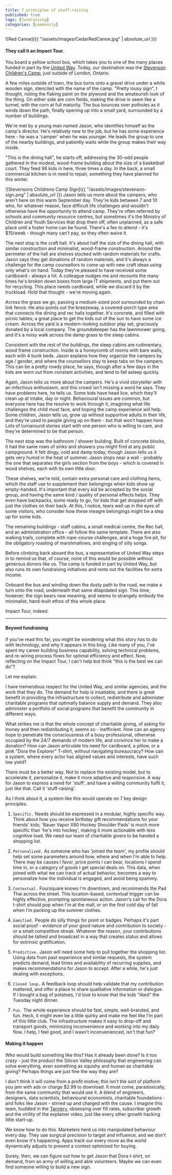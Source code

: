 ```yaml
---
title: 7 principles of stuff-raising
published: true
tags: [fundraising]
categories: [community]
---
```


![Red Canoe]({{ "/assets/images/CedarRedCanoe.jpg" | absolute_url }})
#### They call it an Impact Tour.

You board a yellow school bus, which takes you to one of the many places
funded in part by the [United Way](http://www.unitedway.ca/). Today, our
destination was the [Stevenson Children's
Camp](http://www.stevensonchildrenscamp.ca/), just outside of London,
Ontario.

A few miles outside of town, the bus turns onto a gravel drive under a
white wooden sign, stenciled with the name of the camp. "Pretty lousy
sign", I thought, noting the flaking paint on the plywood and the
amateurish look of the thing. On either side are corn fields, making the
drive in seem like a tunnel, with the corn at full maturity. The bus
bounces over potholes as it winds down the path, finally opening up into
a small yard, surrounded by a number of buildings.

We're met by a young man named Jason, who identifies himself as the
camp's director. He's relatively new to the job, but he has some
experience here - he was a 'camper' when he was younger. He leads the
group to one of the nearby buildings, and patiently waits while the
group makes their way inside.

"This is the dining hall", he starts off, addressing the 30-odd people
gathered in the modest, wood-frame building about the size of a
basketball court. They feed 96 kids in here, three times a day. In the
back, a small commercial kitchen is in need to repair, something they
have planned for this winter.

![Stevensons Childrens Camp Sign]({{ "/assets/images/stevenson-sign.png" | absolute_url }})
Jason tells us more about the campers, who aren't here on this warm
September day. They're kids between 7 and 10 who, for whatever reason,
face difficult life challenges and wouldn't otherwise have the
opportunity to attend camp. They're often referred by schools and
community resource centres, but sometimes it's the Ministry of Children
and Youth Services that drop them off, often unplanned, as a safe place
until a foster home can be found. There's a fee to attend - it's
\$15/week - though many can't pay, so they often waive it.

The next stop is the craft hall. It's about half the size of the dining
hall, with similar construction and minimalist, wood-frame construction.
Around the perimeter of the hall are shelves stocked with random
materials for crafts. Jason says they get donations of random materials,
and it's always a challenge for the camp counsellors to come up with new
craft ideas using only what's on hand. Today they're pleased to have
received some cardboard - always a hit. A colleague nudges me and
recounts the many times he's broken down boxes from large IT shipments,
and put them out for recycling. This place needs cardboard, while we
discard it by the truckload. Hold that thought - we're moving again.

Across the grass we go, passing a medium-sized pool surrounded by chain
link fence. He also points out the breezeway, a covered-porch type area
that connects the dining and rec halls together. It's concrete, and
filled with picnic tables; a great place to get the kids out of the sun
to have some ice cream. Across the yard is a modern-looking outdoor play
set, graciously donated by a local company. The groundskeeper has the
lawnmower going, and it's a noisy walk across the damp grass to the
sleep cabins.

Consistent with the rest of the buildings, the sleep cabins are
rudimentary, wood frame construction. Inside is a honeycomb of rooms
with bare walls, each with 4 bunk beds. Jason explains how they organize
the campers by age / gender, and where the counsellors stay to keep tabs
on the campers. This can be a pretty rowdy place, he says, though after
a few days in the kids are worn out from constant activities, and tend
to fall asleep quickly.

Again, Jason tells us more about the campers. He's a vivid storyteller
with an infectious enthusiasm, and this crowd isn't missing a word he
says. They have problems here, he tells us. Some kids have head lice,
which they'll clean up at intake, day or night. Behavioural issues are
common, but everyone here has the resolve to work through it, imagining
what life challenges the child must face, and hoping the camp experience
will help. Some children, Jason tells us, grow up without supportive
adults in their life, and they're used to people giving up on them - but
that won't happen here. Lots of turnaround stories start with one person
who is willing to care, and they're determined to be that person.

The next stop was the bathroom / shower building. Built of concrete
blocks, it had the same rows of sinks and showers you might find at any
public campground. It felt dingy, cold and damp today, though Jason
tells us it gets very humid in the heat of summer. Jason stops near a
wall - probably the one that separates the girls section from the boys -
which is covered in wood shelves, each with its own little door.

These shelves, we're told, contain extra personal care and clothing
items, which the staff use to supplement their belongings when kids show
up empty-handed. It's important that every kid be accepted by the social
group, and having the same kind / quality of personal effects helps.
They even have backpacks, some ready to go, for kids that get dropped
off with just the clothes on their back. At this, I notice, tears well
up in the eyes of some visitors, who consider how these meagre
belongings might be a step up for some kids.

The remaining buildings - staff cabins, a small medical centre, the Rec
hall, and an administration office - all follow the same template. There
are also walking trails, complete with rope-course challenges, and a
huge fire pit, for the obligatory roasting of marshmallows, and singing
of silly songs.

Before climbing back aboard the bus, a representative of United Way
steps in to remind us that, of course, none of this would be possible
without generous donors like us. The camp is funded in part by United
Way, but also runs its own fundraising initiatives and rents out the
facilities for extra income.

Onboard the bus and winding down the dusty path to the road, we make a
turn onto the road, underneath that same dilapidated sign. This time,
however, the sign bears new meaning, and seems to strangely embody the
minimalist, hand-built ethos of this whole place.

Impact Tour, indeed.

---

#### Beyond fundraising

If you've read this far, you might be wondering what this story has to
do with technology, and why it appears in this blog. Like many of you,
I've spent my career building business capability, solving technical
problems, and re-wiring process flows for optimal efficiency and effect.
Now, reflecting on the Impact Tour, I can't help but think "this is the
best we can do"?

Let me explain.

I have tremendous respect for the United Way, and similar agencies, and
the work that they do. The demand for help is insatiable, and there is
great benefit in providing the infrastructure to collect, redistribute
and administer charitable programs that optimally balance supply and
demand. They also administer a portfolio of social programs that
benefit the community in different ways.

What strikes me is that the whole concept of charitable giving, of
asking for money and then redistributing it, seems so - inefficient. How
can an agency hope to penetrate the consciousness of a busy
professional, otherwise occupied by the 24/7 demands of modern life, and
convince her to make a donation? How can Jason articulate his need for
cardboard, a pillow, or a pink "Dora the Explorer" T-shirt, without
navigating bureaucracy? How can a system, where every actor has aligned
values and interests, have such low yield?

There must be a better way. Not to replace the existing model, but to
accelerate it, personalize it, make it more adaptive and responsive. A
way for Jason to express a need for 'stuff', and have a willing
community fulfil it, just like that. Call it 'stuff-raising'.

As I think about it, a system like this would operate on 7 key design
principles.

1.  `Specific.`
    Needs should be expressed in a modular, highly specific way. Think
    about how you receive birthday gift recommendations for your
    friends' kids; 'Bauer Vapor X80 Hockey Shoulder Pads' is much more
    specific than 'he's into hockey', making it more actionable with
    less cognitive load. We need our team of charitable givers to be
    handed a shopping list.

2.  `Personalized.`
    As someone who has 'joined the team', my profile should help set
    some parameters around how, where and when I'm able to help. There
    may be causes I favor, price points I can bear, locations I spend
    time in, or a category of goods I get special deals on. This data,
    when joined with what we can track of actual behavior, becomes a way
    to personalize how the individual is engaged, and avoid being
    spammy.

3.  `Contextual.`
    Foursquare knows I'm downtown, and recommends the Pad Thai across
    the street. This location-based, contextual trigger can be highly
    effective, prompting spontaneous action. Jason's call for the Dora
    t-shirt should pop when I'm at the mall, or on the first cold day of
    fall when I'm packing up the summer clothes.

4.  `Gamified.`
    People do silly things for point or badges. Perhaps it's part social
    proof - evidence of your good nature and contribution to society -
    or a small competitive streak. Whatever the reason, your
    contributions should be tallied and broadcast in a way that creates
    status and allows for extrinsic gratification.

5.  `Predictive.`
    Jason will need some help to pull together the shopping list. Using
    data from past experience and similar requests, the system predicts
    demand, lead times and availability of recurring supplies, and makes
    recommendations for Jason to accept. After a while, he's just
    dealing with exceptions.

6.  `Closed loop.`
    A feedback loop should help validate that my contribution mattered,
    and offer a place to share qualitative information or dialogue. If I
    bought a bag of potatoes, I'd love to know that the kids "liked" the
    Tuesday night dinner.

7.  `Fun.`
    The whole experience should be fast, simple, well-branded, and fun.
    Heck, it might even be a little quirky and make me feel like I'm
    part of this little club. The infrastructure makes it easy to
    drop-off and transport goods, minimizing inconvenience and working
    into my daily flow. I help, I feel good, and I wasn't
    inconvenienced, isn't that fun?

#### Making it happen

Who would build something like this? Has it already been done? Is it too
crazy - just the product the Silicon Valley philosophy that engineering
can solve everything, even something as squishy and human as charitable
giving? Perhaps things are just fine the way they are?

I don't think it will come from a profit motive; this isn't the sort of
platform you jam with ads or charge \$2.99 to download. It must come,
paradoxically, from the same community that would use it. A blend of
engineers, designers, data scientists, behavioural economists,
charitable foundations - and folks like Jason - stirred up and charged
with the cause. I imagine this team, huddled in the
[Tannery](http://www.communitech.ca/connect/the-communitech-hub/),
obsessing over fill rates, subscriber growth and the virility of the
explainer video, just like every other growth hacking little start-up.

We know how to do this. Marketers herd us into manipulated behaviour
every day. They use surgical precision to target and influence, and we
don't even know it's happening. Apps track our every move as the world
dynamically adjusts to present a context optimized for buying.

Surely, then, we can figure out how to get Jason that Dora t-shirt, on
demand, from an army of willing and able volunteers. Maybe we can even
find someone willing to build a new sign.

